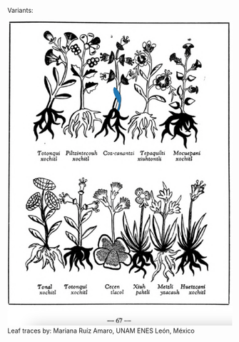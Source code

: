 Variants:   

![M_ID086_p067_03_Coz-canantzi.png](assets/M_ID086_p067_03_Coz-canantzi.png)  
Leaf traces by: Mariana Ruíz Amaro, UNAM ENES León, México  
